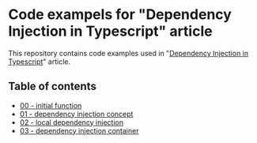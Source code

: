 # Code exampels for "Dependency Injection in Typescript" article

This repository contains code examples used in "[Dependency Injection in Typescript](https://mateuszsuchon.com/articles/dependency-injection-in-typescript)" article.

## Table of contents

- [00 - initial function](./00-initial-function)
- [01 - dependency injection concept](./01-dependency-injection-concept)
- [02 - local dependency injection](./02-local-dependency-injection)
- [03 - dependency injection container](./03-dependency-injection-container)

